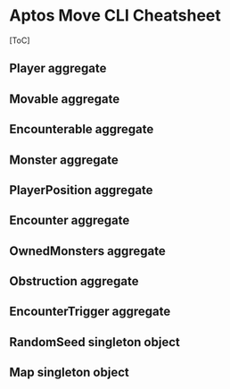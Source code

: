 # Aptos Move CLI Cheatsheet

[ToC]

## Player aggregate

## Movable aggregate

## Encounterable aggregate

## Monster aggregate

## PlayerPosition aggregate

## Encounter aggregate

## OwnedMonsters aggregate

## Obstruction aggregate

## EncounterTrigger aggregate

## RandomSeed singleton object

## Map singleton object

